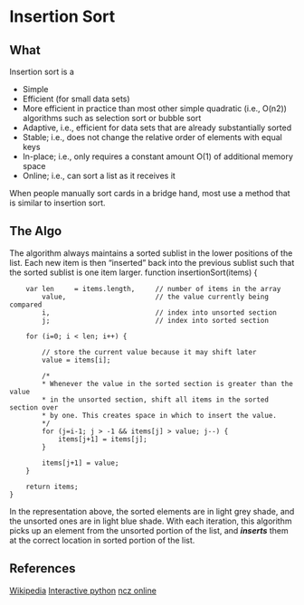 Insertion Sort
==============
What
----
Insertion sort is a 

* Simple
* Efficient (for small data sets)
* More efficient in practice than most other simple quadratic (i.e., O(n2)) algorithms such as selection sort or bubble sort
* Adaptive, i.e., efficient for data sets that are already substantially sorted
* Stable; i.e., does not change the relative order of elements with equal keys
* In-place; i.e., only requires a constant amount O(1) of additional memory space
* Online; i.e., can sort a list as it receives it

When people manually sort cards in a bridge hand, most use a method that is similar to insertion sort.

The Algo
--------

The algorithm always maintains a sorted sublist in the lower positions of the list. Each new item is then “inserted” back into the previous sublist such that the sorted sublist is one item larger. 
	function insertionSort(items) {

    	var len     = items.length,     // number of items in the array
        	value,                      // the value currently being compared
        	i,                          // index into unsorted section
        	j;                          // index into sorted section

    	for (i=0; i < len; i++) {

        	// store the current value because it may shift later
        	value = items[i];

        	/*
         	* Whenever the value in the sorted section is greater than the value
         	* in the unsorted section, shift all items in the sorted section over
         	* by one. This creates space in which to insert the value.
         	*/
        	for (j=i-1; j > -1 && items[j] > value; j--) {
            	items[j+1] = items[j];
        	}

        	items[j+1] = value;
    	}

    	return items;
	}
<div id="sort"></div>
<script src="insertionsort.js"></script>

In the representation above, the sorted elements are <span class="sorted">in light grey shade</span>, and the unsorted ones are <span class="unsorted">in light blue shade</span>. With each iteration, this algorithm picks up an element from the unsorted portion of the list, and ***inserts*** them at the correct location in sorted portion of the list.

References
----------
[Wikipedia](https://en.wikipedia.org/wiki/Insertion_sort)
[Interactive python](http://interactivepython.org/runestone/static/pythonds/SortSearch/TheInsertionSort.html)
[ncz online](https://www.nczonline.net/blog/2012/09/17/computer-science-in-javascript-insertion-sort/)